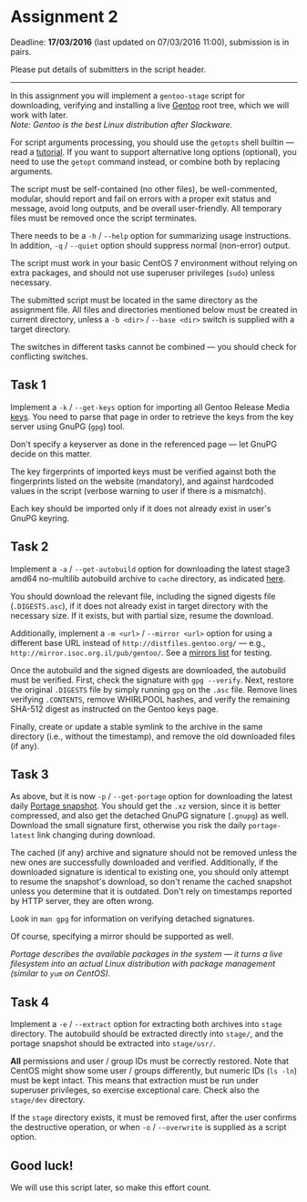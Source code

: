 # Assignment 2

Deadline: **17/03/2016** (last updated on 07/03/2016 11:00), submission is in pairs.

Please put details of submitters in the script header.

---

In this assignment you will implement a `gentoo-stage` script for downloading,
verifying and installing a live [Gentoo](https://www.gentoo.org/) root tree, which
we will work with later.  
*Note: Gentoo is the best Linux distribution after Slackware.*

For script arguments processing, you should use the `getopts` shell builtin —
read a [tutorial](http://wiki.bash-hackers.org/howto/getopts_tutorial).
If you want to support alternative long options (optional), you need to use
the `getopt` command instead, or combine both by replacing arguments.

The script must be self-contained (no other files), be well-commented, modular,
should report and fail on errors with a proper exit status and message, avoid long
outputs, and be overall user-friendly. All temporary files must be removed
once the script terminates.

There needs to be a `-h` / `--help` option for summarizing usage instructions.
In addition, `-q` / `--quiet` option should suppress normal (non-error) output.

The script must work in your basic CentOS 7 environment without relying on extra
packages, and should not use superuser privileges (`sudo`) unless necessary.

The submitted script must be located in the same directory as the assignment file.
All files and directories mentioned below must be created in current directory,
unless a `-b <dir>` / `--base <dir>` switch is supplied with a target directory.

The switches in different tasks cannot be combined — you should check for
conflicting switches.


## Task 1

Implement a `-k` / `--get-keys` option for importing all Gentoo Release Media
[keys](https://www.gentoo.org/downloads/signatures/). You need to parse that
page in order to retrieve the keys from the key server using GnuPG (`gpg`)
tool.

Don't specify a keyserver as done in the referenced page — let GnuPG decide
on this matter.

The key firgerprints of imported keys must be verified against both the
fingerprints listed on the website (mandatory), and against hardcoded values in the
script (verbose warning to user if there is a mismatch).

Each key should be imported only if it does not already exist in user's GnuPG
keyring.


## Task 2

Implement a `-a` / `--get-autobuild` option for downloading the latest stage3
amd64 no-multilib autobuild archive to `cache` directory, as indicated
[here](http://distfiles.gentoo.org/releases/amd64/autobuilds/latest-stage3-amd64-nomultilib.txt).

You should download the relevant file, including the signed digests file
(`.DIGESTS.asc`), if it does not already exist in target directory
with the necessary size. If it exists, but with partial size, resume the download.

Additionally, implement a `-m <url>` / `--mirror <url>` option for using a different base URL instead
of `http://distfiles.gentoo.org/` — e.g., `http://mirror.isoc.org.il/pub/gentoo/`.
See a [mirrors list](https://www.gentoo.org/downloads/mirrors/) for testing.

Once the autobuild and the signed digests are downloaded, the autobuild must be
verified. First, check the signature with `gpg --verify`. Next, restore the
original `.DIGESTS` file by simply running `gpg` on the `.asc` file. Remove lines
verifying `.CONTENTS`, remove WHIRLPOOL hashes, and verify the remaining SHA-512
digest as instructed on the Gentoo keys page.

Finally, create or update a stable symlink to the archive in the same directory
(i.e., without the timestamp), and remove the old downloaded files (if any).


## Task 3

As above, but it is now `-p` / `--get-portage` option for downloading the latest
daily [Portage snapshot](http://distfiles.gentoo.org/releases/snapshots/current/).
You should get the `.xz` version, since it is better compressed, and also get the
detached GnuPG signature (`.gnupg`) as well. Download the small signature first,
otherwise you risk the daily `portage-latest` link changing during download.

The cached (if any) archive and signature should not be removed unless the new
ones are successfully downloaded and verified. Additionally, if the downloaded
signature is identical to existing one, you should only attempt to resume the
snapshot's download, so don't rename the cached snapshot unless you determine
that it is outdated. Don't rely on timestamps reported by HTTP server, they are
often wrong.

Look in `man gpg` for information on verifying detached signatures.

Of course, specifying a mirror should be supported as well.

*Portage describes the available packages in the system — it turns a live filesystem
into an actual Linux distribution with package management (similar to `yum` on CentOS).*


## Task 4

Implement a `-e` / `--extract` option for extracting both archives into `stage` directory.
The autobuild should be extracted directly into `stage/`, and the portage snapshot
should be extracted into `stage/usr/`.

**All** permissions and user / group IDs must be correctly restored. Note that
CentOS might show some user / groups differently, but numeric IDs (`ls -ln`) must
be kept intact. This means that extraction must be run under superuser privileges, so
exercise exceptional care. Check also the `stage/dev` directory.

If the `stage` directory exists, it must be removed first, after the user confirms
the destructive operation, or when `-o` / `--overwrite` is supplied as a script option.


## Good luck!

We will use this script later, so make this effort count.
